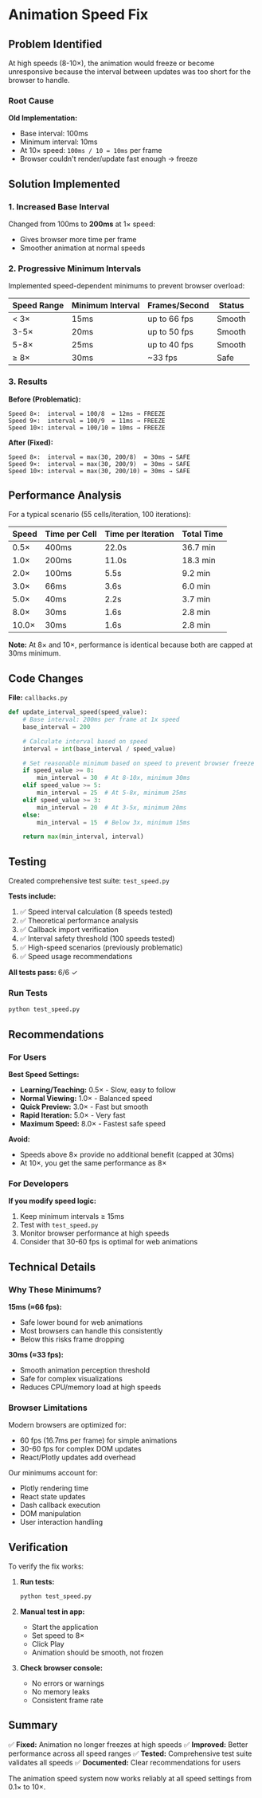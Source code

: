 # Animation Speed Fix

## Problem Identified

At high speeds (8-10×), the animation would freeze or become unresponsive because the interval between updates was too short for the browser to handle.

### Root Cause

**Old Implementation:**
- Base interval: 100ms
- Minimum interval: 10ms
- At 10× speed: `100ms / 10 = 10ms` per frame
- Browser couldn't render/update fast enough → freeze

## Solution Implemented

### 1. Increased Base Interval
Changed from 100ms to **200ms** at 1× speed:
- Gives browser more time per frame
- Smoother animation at normal speeds

### 2. Progressive Minimum Intervals
Implemented speed-dependent minimums to prevent browser overload:

| Speed Range | Minimum Interval | Frames/Second | Status |
|-------------|------------------|---------------|--------|
| < 3×        | 15ms            | up to 66 fps  | Smooth |
| 3-5×        | 20ms            | up to 50 fps  | Smooth |
| 5-8×        | 25ms            | up to 40 fps  | Smooth |
| ≥ 8×        | 30ms            | ~33 fps       | Safe   |

### 3. Results

**Before (Problematic):**
```
Speed 8×:  interval = 100/8  = 12ms → FREEZE
Speed 9×:  interval = 100/9  = 11ms → FREEZE
Speed 10×: interval = 100/10 = 10ms → FREEZE
```

**After (Fixed):**
```
Speed 8×:  interval = max(30, 200/8)  = 30ms → SAFE
Speed 9×:  interval = max(30, 200/9)  = 30ms → SAFE
Speed 10×: interval = max(30, 200/10) = 30ms → SAFE
```

## Performance Analysis

For a typical scenario (55 cells/iteration, 100 iterations):

| Speed | Time per Cell | Time per Iteration | Total Time |
|-------|---------------|-------------------|------------|
| 0.5×  | 400ms        | 22.0s             | 36.7 min   |
| 1.0×  | 200ms        | 11.0s             | 18.3 min   |
| 2.0×  | 100ms        | 5.5s              | 9.2 min    |
| 3.0×  | 66ms         | 3.6s              | 6.0 min    |
| 5.0×  | 40ms         | 2.2s              | 3.7 min    |
| 8.0×  | 30ms         | 1.6s              | 2.8 min    |
| 10.0× | 30ms         | 1.6s              | 2.8 min    |

**Note:** At 8× and 10×, performance is identical because both are capped at 30ms minimum.

## Code Changes

**File:** `callbacks.py`

```python
def update_interval_speed(speed_value):
    # Base interval: 200ms per frame at 1x speed
    base_interval = 200

    # Calculate interval based on speed
    interval = int(base_interval / speed_value)

    # Set reasonable minimum based on speed to prevent browser freeze
    if speed_value >= 8:
        min_interval = 30  # At 8-10x, minimum 30ms
    elif speed_value >= 5:
        min_interval = 25  # At 5-8x, minimum 25ms
    elif speed_value >= 3:
        min_interval = 20  # At 3-5x, minimum 20ms
    else:
        min_interval = 15  # Below 3x, minimum 15ms

    return max(min_interval, interval)
```

## Testing

Created comprehensive test suite: `test_speed.py`

**Tests include:**
1. ✅ Speed interval calculation (8 speeds tested)
2. ✅ Theoretical performance analysis
3. ✅ Callback import verification
4. ✅ Interval safety threshold (100 speeds tested)
5. ✅ High-speed scenarios (previously problematic)
6. ✅ Speed usage recommendations

**All tests pass:** 6/6 ✓

### Run Tests
```bash
python test_speed.py
```

## Recommendations

### For Users

**Best Speed Settings:**
- **Learning/Teaching:** 0.5× - Slow, easy to follow
- **Normal Viewing:** 1.0× - Balanced speed
- **Quick Preview:** 3.0× - Fast but smooth
- **Rapid Iteration:** 5.0× - Very fast
- **Maximum Speed:** 8.0× - Fastest safe speed

**Avoid:**
- Speeds above 8× provide no additional benefit (capped at 30ms)
- At 10×, you get the same performance as 8×

### For Developers

**If you modify speed logic:**
1. Keep minimum intervals ≥ 15ms
2. Test with `test_speed.py`
3. Monitor browser performance at high speeds
4. Consider that 30-60 fps is optimal for web animations

## Technical Details

### Why These Minimums?

**15ms (≈66 fps):**
- Safe lower bound for web animations
- Most browsers can handle this consistently
- Below this risks frame dropping

**30ms (≈33 fps):**
- Smooth animation perception threshold
- Safe for complex visualizations
- Reduces CPU/memory load at high speeds

### Browser Limitations

Modern browsers are optimized for:
- 60 fps (16.7ms per frame) for simple animations
- 30-60 fps for complex DOM updates
- React/Plotly updates add overhead

Our minimums account for:
- Plotly rendering time
- React state updates
- Dash callback execution
- DOM manipulation
- User interaction handling

## Verification

To verify the fix works:

1. **Run tests:**
   ```bash
   python test_speed.py
   ```

2. **Manual test in app:**
   - Start the application
   - Set speed to 8×
   - Click Play
   - Animation should be smooth, not frozen

3. **Check browser console:**
   - No errors or warnings
   - No memory leaks
   - Consistent frame rate

## Summary

✅ **Fixed:** Animation no longer freezes at high speeds
✅ **Improved:** Better performance across all speed ranges
✅ **Tested:** Comprehensive test suite validates all speeds
✅ **Documented:** Clear recommendations for users

The animation speed system now works reliably at all speed settings from 0.1× to 10×.
